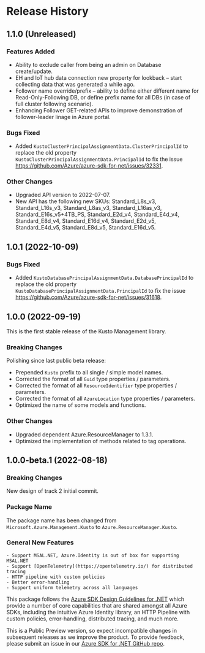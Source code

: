 # Release History

## 1.1.0 (Unreleased)

### Features Added

- Ability to exclude caller from being an admin on Database create/update.
- EH and IoT hub data connection new property for lookback – start collecting data that was generated a while ago.
- Follower name override/prefix – ability to define either different name for Read-Only-Following DB, or define prefix name for all DBs (in case of full cluster following scenario).
- Enhancing Follower GET-related APIs to improve demonstration of follower-leader linage in Azure portal.

### Bugs Fixed

- Added `KustoClusterPrincipalAssignmentData.ClusterPrincipalId` to replace the old property `KustoClusterPrincipalAssignmentData.PrincipalId` to fix the issue https://github.com/Azure/azure-sdk-for-net/issues/32331.

### Other Changes

- Upgraded API version to 2022-07-07.
- New API has the following new SKUs: Standard_L8s_v3, Standard_L16s_v3, Standard_L8as_v3, Standard_L16as_v3, Standard_E16s_v5+4TB_PS, Standard_E2d_v4, Standard_E4d_v4, Standard_E8d_v4, Standard_E16d_v4, Standard_E2d_v5, Standard_E4d_v5, Standard_E8d_v5, Standard_E16d_v5.

## 1.0.1 (2022-10-09)

### Bugs Fixed

- Added `KustoDatabasePrincipalAssignmentData.DatabasePrincipalId` to replace the old property `KustoDatabasePrincipalAssignmentData.PrincipalId` to fix the issue https://github.com/Azure/azure-sdk-for-net/issues/31618.

## 1.0.0 (2022-09-19)

This is the first stable release of the Kusto Management library.

### Breaking Changes

Polishing since last public beta release:
- Prepended `Kusto` prefix to all single / simple model names.
- Corrected the format of all `Guid` type properties / parameters.
- Corrected the format of all `ResourceIdentifier` type properties / parameters.
- Corrected the format of all `AzureLocation` type properties / parameters.
- Optimized the name of some models and functions.

### Other Changes

- Upgraded dependent Azure.ResourceManager to 1.3.1.
- Optimized the implementation of methods related to tag operations.

## 1.0.0-beta.1 (2022-08-18)

### Breaking Changes

New design of track 2 initial commit.

### Package Name

The package name has been changed from `Microsoft.Azure.Management.Kusto` to `Azure.ResourceManager.Kusto`.

### General New Features

    - Support MSAL.NET, Azure.Identity is out of box for supporting MSAL.NET
    - Support [OpenTelemetry](https://opentelemetry.io/) for distributed tracing
    - HTTP pipeline with custom policies
    - Better error-handling
    - Support uniform telemetry across all languages

This package follows the [Azure SDK Design Guidelines for .NET](https://azure.github.io/azure-sdk/dotnet_introduction.html) which provide a number of core capabilities that are shared amongst all Azure SDKs, including the intuitive Azure Identity library, an HTTP Pipeline with custom policies, error-handling, distributed tracing, and much more.

This is a Public Preview version, so expect incompatible changes in subsequent releases as we improve the product. To provide feedback, please submit an issue in our [Azure SDK for .NET GitHub repo](https://github.com/Azure/azure-sdk-for-net/issues).
